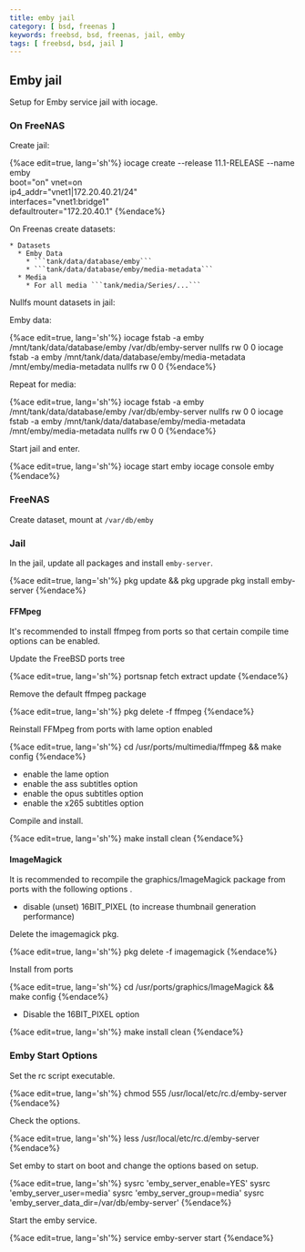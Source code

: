 ```yaml
---
title: emby jail
category: [ bsd, freenas ]
keywords: freebsd, bsd, freenas, jail, emby
tags: [ freebsd, bsd, jail ]
---
```


## Emby jail

Setup for Emby service jail with iocage.

### On FreeNAS

Create jail:

{%ace edit=true, lang='sh'%}
iocage create --release 11.1-RELEASE --name emby \
          boot="on" vnet=on \
          ip4_addr="vnet1|172.20.40.21/24" \
          interfaces="vnet1:bridge1" \
          defaultrouter="172.20.40.1"
{%endace%}

On Freenas create datasets:

    * Datasets
      * Emby Data
        * ```tank/data/database/emby```
        * ```tank/data/database/emby/media-metadata```
      * Media
        * For all media ```tank/media/Series/...```


Nullfs mount datasets in jail:

Emby data:

{%ace edit=true, lang='sh'%}
iocage fstab -a emby /mnt/tank/data/database/emby /var/db/emby-server nullfs rw 0 0
iocage fstab -a emby /mnt/tank/data/database/emby/media-metadata /mnt/emby/media-metadata nullfs rw 0 0
{%endace%}

Repeat for media:

{%ace edit=true, lang='sh'%}
iocage fstab -a emby /mnt/tank/data/database/emby /var/db/emby-server nullfs rw 0 0
iocage fstab -a emby /mnt/tank/data/database/emby/media-metadata /mnt/emby/media-metadata nullfs rw 0 0
{%endace%}

Start jail and enter.

{%ace edit=true, lang='sh'%}
iocage start emby
iocage console emby
{%endace%}

### FreeNAS

Create dataset, mount at ```/var/db/emby```

### Jail

In the jail, update all packages and install ```emby-server```.

{%ace edit=true, lang='sh'%}
pkg update && pkg upgrade
pkg install emby-server
{%endace%}

#### FFMpeg

It's recommended to install ffmpeg from ports so that certain compile time options can be enabled.

Update the FreeBSD ports tree

{%ace edit=true, lang='sh'%}
portsnap fetch extract update
{%endace%}

Remove the default ffmpeg package

{%ace edit=true, lang='sh'%}
pkg delete -f ffmpeg
{%endace%}

Reinstall FFMpeg from ports with lame option enabled

{%ace edit=true, lang='sh'%}
cd /usr/ports/multimedia/ffmpeg && make config
{%endace%}

*   enable the lame option
*   enable the ass subtitles option
*   enable the opus subtitles option
*   enable the x265 subtitles option

Compile and install.

{%ace edit=true, lang='sh'%}
make install clean
{%endace%}

#### ImageMagick

It is recommended to recompile the graphics/ImageMagick package from ports with the following options .

*  disable (unset) 16BIT_PIXEL (to increase thumbnail generation performance)

Delete the imagemagick pkg.

{%ace edit=true, lang='sh'%}
pkg delete -f imagemagick
{%endace%}

Install from ports

{%ace edit=true, lang='sh'%}
cd /usr/ports/graphics/ImageMagick && make config
{%endace%}

*   Disable the 16BIT_PIXEL option

{%ace edit=true, lang='sh'%}
make install clean
{%endace%}

### Emby Start Options

Set the rc script executable.

{%ace edit=true, lang='sh'%}
chmod 555 /usr/local/etc/rc.d/emby-server
{%endace%}

Check the options.

{%ace edit=true, lang='sh'%}
less /usr/local/etc/rc.d/emby-server
{%endace%}

Set emby to start on boot and change the options based on setup.

{%ace edit=true, lang='sh'%}
sysrc 'emby_server_enable=YES'
sysrc 'emby_server_user=media'
sysrc 'emby_server_group=media'
sysrc 'emby_server_data_dir=/var/db/emby-server'
{%endace%}

Start the emby service.

{%ace edit=true, lang='sh'%}
service emby-server start
{%endace%}
